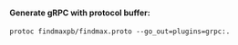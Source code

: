 #### Generate gRPC with protocol buffer:
<pre><code>protoc findmaxpb/findmax.proto --go_out=plugins=grpc:.</code></pre>
